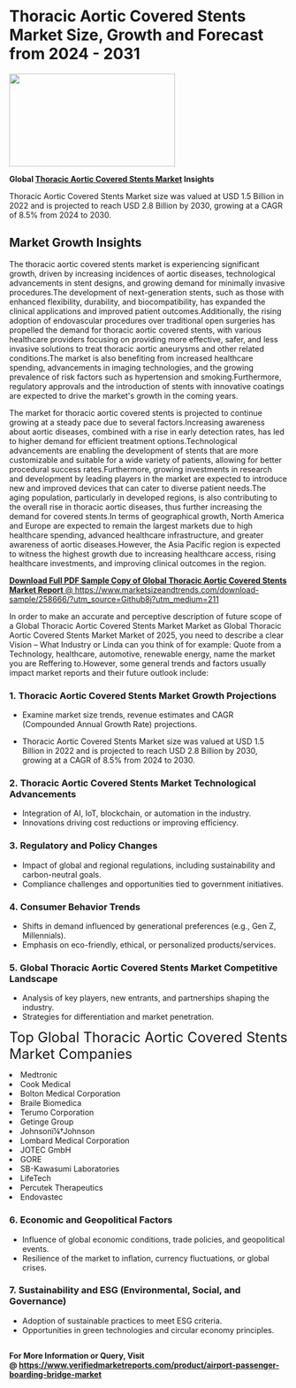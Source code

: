 <H1>Thoracic Aortic Covered Stents Market Size, Growth and Forecast from 2024 - 2031</H1><img class="aligncenter size-medium wp-image-584254" src="https://thirdeyenews.in/wp-content/uploads/2024/09/Global-Market-Research-300x168.jpeg" alt="" width="300" height="168" /><p><strong>Global&nbsp;<a href="https://www.marketsizeandtrends.com/download-sample/258666/?utm_source=Github8j?utm_medium=211">Thoracic Aortic Covered Stents Market</a> Insights</strong></p><p>Thoracic Aortic Covered Stents Market size was valued at USD 1.5 Billion in 2022 and is projected to reach USD 2.8 Billion by 2030, growing at a CAGR of 8.5% from 2024 to 2030.</p><p><h2>Market Growth Insights</h2> <p>The thoracic aortic covered stents market is experiencing significant growth, driven by increasing incidences of aortic diseases, technological advancements in stent designs, and growing demand for minimally invasive procedures.The development of next-generation stents, such as those with enhanced flexibility, durability, and biocompatibility, has expanded the clinical applications and improved patient outcomes.Additionally, the rising adoption of endovascular procedures over traditional open surgeries has propelled the demand for thoracic aortic covered stents, with various healthcare providers focusing on providing more effective, safer, and less invasive solutions to treat thoracic aortic aneurysms and other related conditions.The market is also benefiting from increased healthcare spending, advancements in imaging technologies, and the growing prevalence of risk factors such as hypertension and smoking.Furthermore, regulatory approvals and the introduction of stents with innovative coatings are expected to drive the market's growth in the coming years.</p> <p><a href="#"></a></p> <p>The market for thoracic aortic covered stents is projected to continue growing at a steady pace due to several factors.Increasing awareness about aortic diseases, combined with a rise in early detection rates, has led to higher demand for efficient treatment options.Technological advancements are enabling the development of stents that are more customizable and suitable for a wide variety of patients, allowing for better procedural success rates.Furthermore, growing investments in research and development by leading players in the market are expected to introduce new and improved devices that can cater to diverse patient needs.The aging population, particularly in developed regions, is also contributing to the overall rise in thoracic aortic diseases, thus further increasing the demand for covered stents.In terms of geographical growth, North America and Europe are expected to remain the largest markets due to high healthcare spending, advanced healthcare infrastructure, and greater awareness of aortic diseases.However, the Asia Pacific region is expected to witness the highest growth due to increasing healthcare access, rising healthcare investments, and improving clinical outcomes in the region.</p> <p><a href="#"></p><p><span class=""><strong>Download Full PDF Sample Copy of Global Thoracic Aortic Covered Stents Market Report</strong> @ <a href="https://www.marketsizeandtrends.com/download-sample/258666/?utm_source=Github8j?utm_medium=211" target="_blank">https://www.marketsizeandtrends.com/download-sample/258666/?utm_source=Github8j?utm_medium=211</a></span></p><p>In order to make an accurate and perceptive description of future scope of a Global&nbsp;Thoracic Aortic Covered Stents Market Market as Global&nbsp;Thoracic Aortic Covered Stents Market Market of 2025, you need to describe a clear Vision &ndash; What Industry or Linda can you think of for example: Quote from a Technology, healthcare, automotive, renewable energy, name the market you are Reffering to.However, some general trends and factors usually impact market reports and their future outlook include:</p><h3>1.&nbsp;<strong>Thoracic Aortic Covered Stents Market Growth Projections</strong></h3><ul><li>Examine market size trends, revenue estimates and CAGR (Compounded Annual Growth Rate) projections.</li><li><p>Thoracic Aortic Covered Stents Market size was valued at USD 1.5 Billion in 2022 and is projected to reach USD 2.8 Billion by 2030, growing at a CAGR of 8.5% from 2024 to 2030.</p></li></ul><h3>2.&nbsp;<strong>Thoracic Aortic Covered Stents Market Technological Advancements</strong></h3><ul><li>Integration of AI, IoT, blockchain, or automation in the industry.</li><li>Innovations driving cost reductions or improving efficiency.</li></ul><h3>3.&nbsp;<strong>Regulatory and Policy Changes</strong></h3><ul><li>Impact of global and regional regulations, including sustainability and carbon-neutral goals.</li><li>Compliance challenges and opportunities tied to government initiatives.</li></ul><h3>4.&nbsp;<strong>Consumer Behavior Trends</strong></h3><ul><li>Shifts in demand influenced by generational preferences (e.g., Gen Z, Millennials).</li><li>Emphasis on eco-friendly, ethical, or personalized products/services.</li></ul><h3>5.&nbsp;<strong>Global Thoracic Aortic Covered Stents Market Competitive Landscape</strong></h3><ul><li>Analysis of key players, new entrants, and partnerships shaping the industry.</li><li>Strategies for differentiation and market penetration.</li></ul><p data-pm-slice="1 1 []"><span style="color: inherit; font-family: inherit; font-size: 25px;">Top Global Thoracic Aortic Covered Stents Market Companies</span></p><div class="" data-test-id=""><p><li>Medtronic</li><li> Cook Medical</li><li> Bolton Medical Corporation</li><li> Braile Biomedica</li><li> Terumo Corporation</li><li> Getinge Group</li><li> Johnsonï¼†Johnson</li><li> Lombard Medical Corporation</li><li> JOTEC GmbH</li><li> GORE</li><li> SB-Kawasumi Laboratories</li><li> LifeTech</li><li> Percutek Therapeutics</li><li> Endovastec</li></p></div><h3>6.&nbsp;<strong>Economic and Geopolitical Factors</strong></h3><ul><li>Influence of global economic conditions, trade policies, and geopolitical events.</li><li>Resilience of the market to inflation, currency fluctuations, or global crises.</li></ul><h3>7.&nbsp;<strong>Sustainability and ESG (Environmental, Social, and Governance)</strong></h3><ul><li>Adoption of sustainable practices to meet ESG criteria.</li><li>Opportunities in green technologies and circular economy principles.</li></ul><h2><strong style="font-size: 14px;">For More Information or Query, Visit @&nbsp;</strong><a style="background-color: #ffffff; font-size: 14px;" href="https://www.marketsizeandtrends.com/report/thoracic-aortic-covered-stents-market/" target="_blank">https://www.verifiedmarketreports.com/product/airport-passenger-boarding-bridge-market</a></h2>